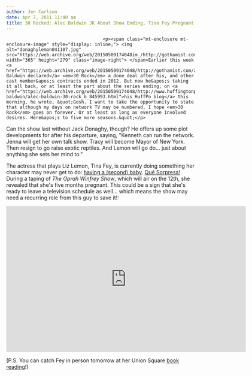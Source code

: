 ```yaml
---
author: Jen Carlson
date: Apr 7, 2011 11:40 am
title: 30 Rocked: Alec Baldwin JK About Show Ending, Tina Fey Pregnant
---
```


	
										<p><span class="mt-enclosure mt-enclosure-image" style="display: inline;"> <img alt="donaghylemon041107.jpg" src="https://web.archive.org/web/20150509174048im_/http://gothamist.com/attachments/arts_jen/donaghylemon041107.jpg" width="365" height="279" class="image-right"> </span>Earlier this week <a href="https://web.archive.org/web/20150509174048/http://gothamist.com/2011/04/06/jack_donaghy_says_liz_lemon_has_les.php">Alec Baldwin declared</a> <em>30 Rock</em> a done deal after his, and other cast member&apos;s contracts ended in 2012. But now he&apos;s taking it all back, or at least the part about the series ending; on <a href="https://web.archive.org/web/20150509174048/http://www.huffingtonpost.com/alec-baldwin/alec-baldwin-30-rock_b_845993.html">his HuffPo blog</a> this morning, he wrote, &quot;Gosh. I want to take the opportunity to state that although my days on network TV may be numbered, I hope <em>30 Rock</em> goes on forever. Or at least as long as everyone involved desires. Here&apos;s to five more seasons.&quot;</p>

<p>Can the show last without Jack Donaghy, though? He offers up some plot developments for after his departure, saying, &quot;Kenneth can run the network. Jenna will get her own talk show. Tracy will become Mayor of New York. Then resign to go raise exotic reptiles. And Lemon will go do... just about anything she sets her mind to.&quot;</p>

<p>The actress that plays Liz Lemon, Tina Fey, is currently doing something her character may never get to do: <a href="https://web.archive.org/web/20150509174048/http://www.people.com/people/article/0,,20479888,00.html">having a (second) baby</a>. <a href="https://web.archive.org/web/20150509174048/http://www.hulu.com/watch/212708/30-rock-%C2%A1que-sorpresa">Qu&#xE9; Sorpresa!</a> During a taping of <em>The Oprah Winfrey Show</em>, which will air on the 12th, she revealed that she&apos;s five months pregnant. This could be a sign that she&apos;s ready to leave a television schedule as well... which means the show may need a recurring role from this guy to save it!:</p>

<p><iframe title="YouTube video player" width="640" height="390" src="https://web.archive.org/web/20150509174048if_/http://www.youtube.com/embed/0xIwP2Jg6zw" frameborder="0" allowfullscreen></iframe></p>

<p>(P.S. You can catch Fey in person tomorrow at her Union Square <a href="https://web.archive.org/web/20150509174048/http://www.unionsquarenyc.org/explore/events/1930-author-event-tina-fey-barnes-noble">book reading</a>!)</p>					
										
									
				